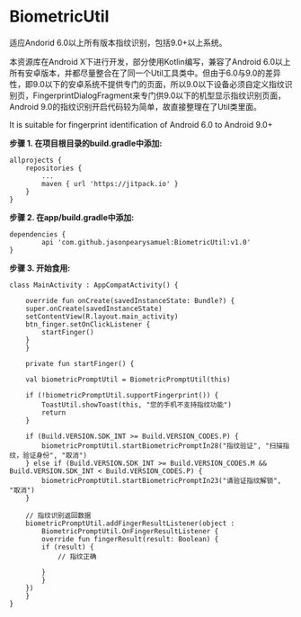 # BiometricUtil

适应Andorid 6.0以上所有版本指纹识别，包括9.0+以上系统。

本资源库在Android X下进行开发，部分使用Kotlin编写，兼容了Android 6.0以上所有安卓版本，并都尽量整合在了同一个Util工具类中。但由于6.0与9.0的差异性，即9.0以下的安卓系统不提供专门的页面，所以9.0以下设备必须自定义指纹识别页，FingerprintDialogFragment来专门供9.0以下的机型显示指纹识别页面，Android 9.0的指纹识别开启代码较为简单，故直接整理在了Util类里面。

It is suitable for fingerprint identification of Android 6.0 to Android 9.0+

**步骤 1. 在项目根目录的build.gradle中添加:**

	allprojects {
		repositories {
			...
			maven { url 'https://jitpack.io' }
		}
	}


**步骤 2. 在app/build.gradle中添加:**

	dependencies {
	        api 'com.github.jasonpearysamuel:BiometricUtil:v1.0'
	}


**步骤 3. 开始食用:**

	class MainActivity : AppCompatActivity() {

	    override fun onCreate(savedInstanceState: Bundle?) {
		super.onCreate(savedInstanceState)
		setContentView(R.layout.main_activity)
		btn_finger.setOnClickListener {
		    startFinger()
		}
	    }

	    private fun startFinger() {

		val biometricPromptUtil = BiometricPromptUtil(this)

		if (!biometricPromptUtil.supportFingerprint()) {
		    ToastUtil.showToast(this, "您的手机不支持指纹功能")
		    return
		}

		if (Build.VERSION.SDK_INT >= Build.VERSION_CODES.P) {
		    biometricPromptUtil.startBiometricPromptIn28("指纹验证", "扫描指纹，验证身份", "取消")
		} else if (Build.VERSION.SDK_INT >= Build.VERSION_CODES.M && Build.VERSION.SDK_INT < Build.VERSION_CODES.P) {
		    biometricPromptUtil.startBiometricPromptIn23("请验证指纹解锁", "取消")
		}

		// 指纹识别返回数据
		biometricPromptUtil.addFingerResultListener(object :
		    BiometricPromptUtil.OnFingerResultListener {
		    override fun fingerResult(result: Boolean) {
			if (result) {
			    // 指纹正确

			}
		    }
		})
	    }
	}
